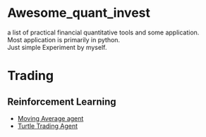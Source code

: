 # Awesome_quant_invest
a list of practical financial quantitative tools and some application. <br>
Most application is primarily in python. <br>
Just simple Experiment by myself. <br>

# Trading
## Reinforcement Learning
* [Moving Average agent](https://github.com/Yang-Tao-YT/Awesome_quant_complementary/tree/main/Reinforcement%20learning/Moving%20Average%20agent)
* [Turtle Trading Agent](https://github.com/Yang-Tao-YT/Awesome_quant_complementary/tree/main/Reinforcement%20learning/Turtle%20Trading%20Agent)
